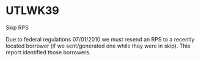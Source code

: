 # UTLWK39
Skip RPS

Due to federal regulations 07/01/2010 we must resend an RPS to a recently located borrower (if we sent/generated one while they were in skip).  This report identified those borrowers.
